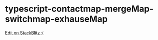 # typescript-contactmap-mergeMap-switchmap-exhauseMap

[Edit on StackBlitz ⚡️](https://stackblitz.com/edit/typescript-xahqbh)